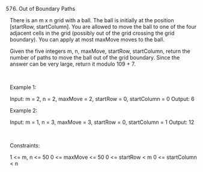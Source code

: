 576. Out of Boundary Paths

There is an m x n grid with a ball. The ball is initially at the position [startRow, startColumn]. You are allowed to move the ball to one of the four adjacent cells in the grid (possibly out of the grid crossing the grid boundary). You can apply at most maxMove moves to the ball.

Given the five integers m, n, maxMove, startRow, startColumn, return the number of paths to move the ball out of the grid boundary. Since the answer can be very large, return it modulo 109 + 7.

 

Example 1:

Input: m = 2, n = 2, maxMove = 2, startRow = 0, startColumn = 0
Output: 6


Example 2:

Input: m = 1, n = 3, maxMove = 3, startRow = 0, startColumn = 1
Output: 12


 

Constraints:

1 <= m, n <= 50
0 <= maxMove <= 50
0 <= startRow < m
0 <= startColumn < n